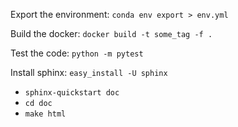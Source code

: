 
Export the environment: `conda env export > env.yml`

Build the docker: `docker build -t some_tag -f .`

Test the code: `python -m pytest`

Install sphinx: `easy_install -U sphinx`
* `sphinx-quickstart doc`
* `cd doc`
* `make html`